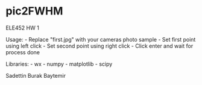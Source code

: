 # pic2FWHM
ELE452 HW 1


Usage: 
	- Replace "first.jpg" with your cameras photo sample
	- Set first point using left click 
	- Set second point using right click 
	- Click enter and wait for process done

Libraries:
	- wx
	- numpy
	- matplotlib
	- scipy
	

Sadettin Burak Baytemir